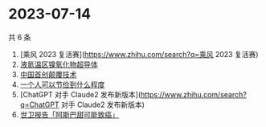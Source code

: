 # 2023-07-14

共 6 条

<!-- BEGIN ZHIHUSEARCH -->
<!-- 最后更新时间 Fri Jul 14 2023 09:02:23 GMT+0800 (China Standard Time) -->
1. [乘风 2023 复活赛](https://www.zhihu.com/search?q=乘风 2023 复活赛)
1. [液氮温区镍氧化物超导体](https://www.zhihu.com/search?q=液氮温区镍氧化物超导体)
1. [中国首创颠覆技术](https://www.zhihu.com/search?q=中国首创颠覆技术)
1. [一个人可以节俭到什么程度](https://www.zhihu.com/search?q=一个人可以节俭到什么程度)
1. [ChatGPT 对手 Claude2 发布新版本](https://www.zhihu.com/search?q=ChatGPT 对手 Claude2 发布新版本)
1. [世卫报告「阿斯巴甜可能致癌」](https://www.zhihu.com/search?q=世卫报告「阿斯巴甜可能致癌」)
<!-- END ZHIHUSEARCH -->
